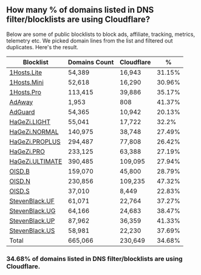 ## How many % of domains listed in DNS filter/blocklists are using Cloudflare?


Below are some of public blocklists to block ads, affiliate, tracking, metrics, telemetry etc.
We picked domain lines from the list and filtered out duplicates.
Here's the result.


| Blocklist | Domains Count | Cloudflare | % |
| --- | --- | --- | --- |
| [1Hosts.Lite](https://raw.githubusercontent.com/badmojr/1Hosts/master/Lite/hosts.win) | 54,389 | 16,943 | 31.15% |
| [1Hosts.Mini](https://raw.githubusercontent.com/badmojr/1Hosts/master/mini/hosts.win) | 52,618 | 16,290 | 30.96% |
| [1Hosts.Pro](https://raw.githubusercontent.com/badmojr/1Hosts/master/Pro/hosts.win) | 113,415 | 39,886 | 35.17% |
| [AdAway](https://raw.githubusercontent.com/AdAway/adaway.github.io/master/hosts.txt) | 1,953 | 808 | 41.37% |
| [AdGuard](https://adguardteam.github.io/AdGuardSDNSFilter/Filters/filter.txt) | 54,365 | 10,942 | 20.13% |
| [HaGeZi.LIGHT](https://raw.githubusercontent.com/hagezi/dns-blocklists/main/hosts/light.txt) | 55,041 | 17,722 | 32.2% |
| [HaGeZi.NORMAL](https://raw.githubusercontent.com/hagezi/dns-blocklists/main/hosts/multi.txt) | 140,975 | 38,748 | 27.49% |
| [HaGeZi.PROPLUS](https://raw.githubusercontent.com/hagezi/dns-blocklists/main/hosts/pro.plus.txt) | 294,487 | 77,808 | 26.42% |
| [HaGeZi.PRO](https://raw.githubusercontent.com/hagezi/dns-blocklists/main/hosts/pro.txt) | 233,125 | 63,388 | 27.19% |
| [HaGeZi.ULTIMATE](https://raw.githubusercontent.com/hagezi/dns-blocklists/main/hosts/ultimate.txt) | 390,485 | 109,095 | 27.94% |
| [OISD.B](https://big.oisd.nl/dnsmasq) | 159,070 | 45,800 | 28.79% |
| [OISD.N](https://nsfw.oisd.nl/dnsmasq) | 230,856 | 109,235 | 47.32% |
| [OISD.S](https://small.oisd.nl/dnsmasq) | 37,010 | 8,449 | 22.83% |
| [StevenBlack.UF](https://raw.githubusercontent.com/StevenBlack/hosts/master/alternates/fakenews/hosts) | 61,071 | 22,764 | 37.27% |
| [StevenBlack.UG](https://raw.githubusercontent.com/StevenBlack/hosts/master/alternates/gambling/hosts) | 64,166 | 24,683 | 38.47% |
| [StevenBlack.UP](https://raw.githubusercontent.com/StevenBlack/hosts/master/alternates/porn/hosts) | 87,962 | 36,359 | 41.33% |
| [StevenBlack.US](https://raw.githubusercontent.com/StevenBlack/hosts/master/alternates/social/hosts) | 58,981 | 22,230 | 37.69% |
| Total | 665,066 | 230,649 | 34.68% |


### 34.68% of domains listed in DNS filter/blocklists are using Cloudflare.